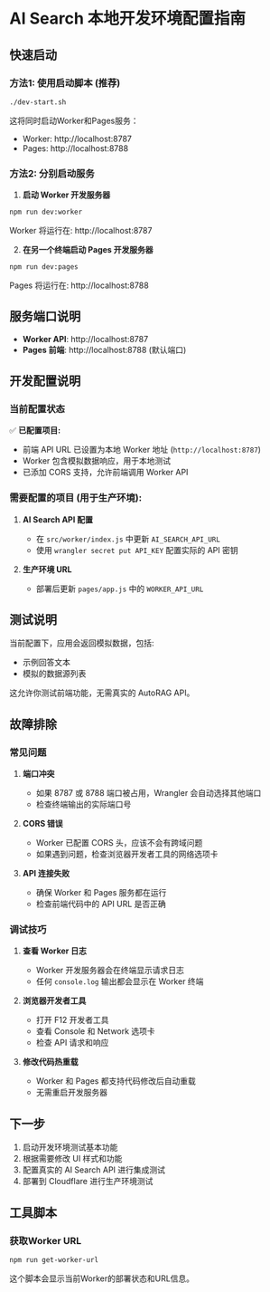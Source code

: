 # AI Search 本地开发环境配置指南

## 快速启动

### 方法1: 使用启动脚本 (推荐)

```bash
./dev-start.sh
```

这将同时启动Worker和Pages服务：
- Worker: http://localhost:8787  
- Pages: http://localhost:8788

### 方法2: 分别启动服务

1. **启动 Worker 开发服务器**
```bash
npm run dev:worker
```
Worker 将运行在: http://localhost:8787

2. **在另一个终端启动 Pages 开发服务器**
```bash
npm run dev:pages  
```
Pages 将运行在: http://localhost:8788

## 服务端口说明

- **Worker API**: http://localhost:8787
- **Pages 前端**: http://localhost:8788 (默认端口)

## 开发配置说明

### 当前配置状态

✅ **已配置项目:**
- 前端 API URL 已设置为本地 Worker 地址 (`http://localhost:8787`)
- Worker 包含模拟数据响应，用于本地测试
- 已添加 CORS 支持，允许前端调用 Worker API

### 需要配置的项目 (用于生产环境):

1. **AI Search API 配置**
   - 在 `src/worker/index.js` 中更新 `AI_SEARCH_API_URL`
   - 使用 `wrangler secret put API_KEY` 配置实际的 API 密钥

2. **生产环境 URL**
   - 部署后更新 `pages/app.js` 中的 `WORKER_API_URL`

## 测试说明

当前配置下，应用会返回模拟数据，包括:
- 示例回答文本
- 模拟的数据源列表

这允许你测试前端功能，无需真实的 AutoRAG API。

## 故障排除

### 常见问题

1. **端口冲突**
   - 如果 8787 或 8788 端口被占用，Wrangler 会自动选择其他端口
   - 检查终端输出的实际端口号

2. **CORS 错误**
   - Worker 已配置 CORS 头，应该不会有跨域问题
   - 如果遇到问题，检查浏览器开发者工具的网络选项卡

3. **API 连接失败**
   - 确保 Worker 和 Pages 服务都在运行
   - 检查前端代码中的 API URL 是否正确

### 调试技巧

1. **查看 Worker 日志**
   - Worker 开发服务器会在终端显示请求日志
   - 任何 `console.log` 输出都会显示在 Worker 终端

2. **浏览器开发者工具**
   - 打开 F12 开发者工具
   - 查看 Console 和 Network 选项卡
   - 检查 API 请求和响应

3. **修改代码热重载**
   - Worker 和 Pages 都支持代码修改后自动重载
   - 无需重启开发服务器

## 下一步

1. 启动开发环境测试基本功能
2. 根据需要修改 UI 样式和功能
3. 配置真实的 AI Search API 进行集成测试
4. 部署到 Cloudflare 进行生产环境测试

## 工具脚本

### 获取Worker URL
```bash
npm run get-worker-url
```
这个脚本会显示当前Worker的部署状态和URL信息。
